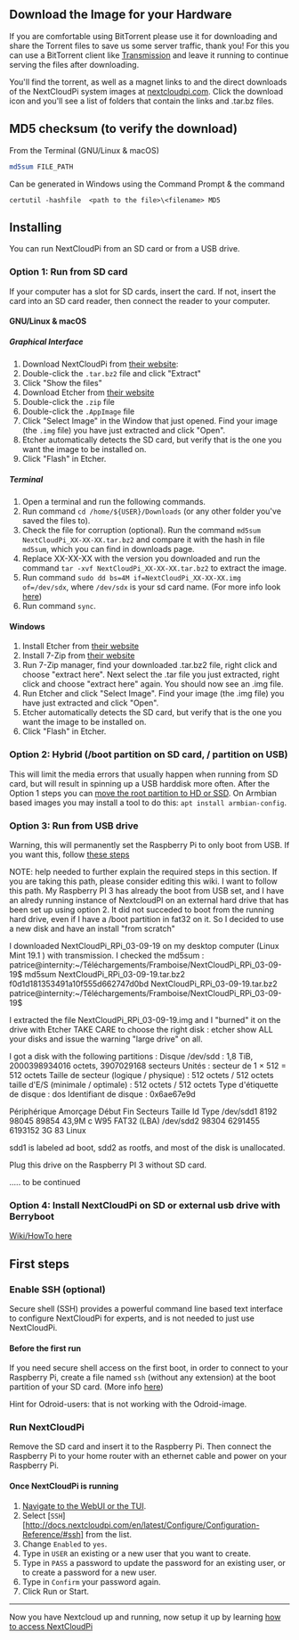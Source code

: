 [ssh]: https://github.com/nextcloud/nextcloudpi/wiki/Configuration-Reference#ssh

## Download the Image for your Hardware

If you are comfortable using BitTorrent please use it for downloading and share the Torrent files to save us some server traffic, thank you! For this you can use a BitTorrent client like [Transmission](https://transmissionbt.com/download/) and leave it running to continue serving the files after downloading.

You'll find the torrent, as well as a magnet links to and the direct downloads of the NextCloudPi system images at [nextcloudpi.com](https://ownyourbits.com/downloads/). Click the download icon and you'll see a list of folders that contain the links and .tar.bz files. 


## MD5 checksum (to verify the download)

From the Terminal (GNU/Linux & macOS)

```bash
md5sum FILE_PATH
```

Can be generated in Windows using the Command Prompt & the command

    certutil -hashfile  <path to the file>\<filename> MD5

## Installing

You can run NextCloudPi from an SD card or from a USB drive.

### Option 1: Run from SD card

If your computer has a slot for SD cards, insert the card. If not, insert the card into an SD card reader, then connect the reader to your computer.

#### GNU/Linux & macOS

##### Graphical Interface

1. Download NextCloudPi from [their website](https://ownyourbits.com/nextcloudpi/#download):
2. Double-click the `.tar.bz2` file and click "Extract"
3. Click "Show the files"
4. Download Etcher from [their website](https://etcher.io/)
5. Double-click the `.zip` file
6. Double-click the `.AppImage` file
7. Click "Select Image" in the Window that just opened. Find your image (the `.img` file) you have just extracted and click "Open".
8. Etcher automatically detects the SD card, but verify that is the one you want the image to be installed on.
9. Click "Flash" in Etcher.

##### Terminal

1. Open a terminal and run the following commands.
2. Run command `cd /home/${USER}/Downloads` (or any other folder you've saved the files to).
3. Check the file for corruption (optional). Run the command `md5sum NextCloudPi_XX-XX-XX.tar.bz2` and compare it with the hash in file `md5sum`, which you can find in downloads page.
4. Replace XX-XX-XX with the version you downloaded and run the command `tar -xvf NextCloudPi_XX-XX-XX.tar.bz2` to extract the image.
5. Run command `sudo dd bs=4M if=NextCloudPi_XX-XX-XX.img of=/dev/sdx`, where `/dev/sdx` is your sd card name. (For more info look [here](https://www.raspberrypi.org/documentation/installation/installing-images/linux.md))
6. Run command `sync`.

#### Windows
1. Install Etcher from [their website](https://etcher.io/)
2. Install 7-Zip from [their website](http://www.7-zip.org/)
3. Run 7-Zip manager, find your downloaded .tar.bz2 file, right click and choose "extract here". Next select the .tar file you just extracted, right click and choose "extract here" again. You should now see an .img file.
4. Run Etcher and click "Select Image". Find your image (the .img file) you have just extracted and click "Open".
5. Etcher automatically detects the SD card, but verify that is the one you want the image to be installed on.
6. Click "Flash" in Etcher.


### Option 2: Hybrid (/boot partition on SD card, / partition on USB)

This will limit the media errors that usually happen when running from SD card, but will result in spinning up a USB harddisk more often. After the Option 1 steps you can [move the root partition to HD or SSD](https://elinux.org/Transfer_system_disk_from_SD_card_to_hard_disk). On Armbian based images you may install a tool to do this: `apt install armbian-config`.


### Option 3: Run from USB drive

Warning, this will permanently set the Raspberry Pi to only boot from USB. If you want this, follow [these steps](https://www.raspberrypi.org/documentation/hardware/raspberrypi/bootmodes/msd.md)

NOTE: help needed to further explain the required steps in this section. If you are taking this path, please consider editing this wiki.
I want to follow this path.
My Raspberry PI 3 has already the boot from USB set, and I have an alredy running instance of NextcloudPI on an external hard drive that has been set up using option 2.
It did not succeded to boot from the running hard drive, even if I have a /boot partition in fat32 on it.
So I decided to use a new disk and have an install "from scratch"

I downloaded NextCloudPi_RPi_03-09-19 on my desktop computer (Linux Mint 19.1 ) with transmission.
I checked the md5sum :
patrice@internity:~/Téléchargements/Framboise/NextCloudPi_RPi_03-09-19$ md5sum NextCloudPi_RPi_03-09-19.tar.bz2 
f0d1d181353491a10f555d662747d0bd  NextCloudPi_RPi_03-09-19.tar.bz2
patrice@internity:~/Téléchargements/Framboise/NextCloudPi_RPi_03-09-19$

I extracted the file NextCloudPi_RPi_03-09-19.img and I "burned" it on the drive with Etcher
TAKE CARE to choose the right disk : etcher show ALL your disks and issue the warning "large drive" on all.

I got a disk with the following partitions :
Disque /dev/sdd : 1,8 TiB, 2000398934016 octets, 3907029168 secteurs
Unités : secteur de 1 × 512 = 512 octets
Taille de secteur (logique / physique) : 512 octets / 512 octets
taille d'E/S (minimale / optimale) : 512 octets / 512 octets
Type d'étiquette de disque : dos
Identifiant de disque : 0x6ae67e9d

Périphérique Amorçage Début     Fin Secteurs Taille Id Type
/dev/sdd1              8192   98045    89854  43,9M  c W95 FAT32 (LBA)
/dev/sdd2             98304 6291455  6193152     3G 83 Linux

sdd1 is labeled ad boot, sdd2 as rootfs, and most of the disk is unallocated.

Plug this drive on the Raspberry PI 3 without SD card.

..... to be continued


### Option 4: Install NextCloudPi on SD or external usb drive with Berryboot 
[Wiki/HowTo here](http://docs.nextcloudpi.com/en/latest/Getting-Started/Berryboot-install-NextCloudPi-on-an-external-drive-step-by-step/)

## First steps

### Enable SSH (optional)

Secure shell (SSH) provides a powerful command line based text interface to configure NextCloudPi for experts, and is not needed to just use NextCloudPi.

#### Before the first run

If you need secure shell access on the first boot, in order to connect to your Raspberry Pi, create a file named `ssh` (without any extension) at the boot partition of your SD card. (More info [here](https://www.raspberrypi.org/documentation/remote-access/ssh/))

Hint for Odroid-users: that is not working with the Odroid-image. 

### Run NextCloudPi
Remove the SD card and insert it to the Raspberry Pi. Then connect the Raspberry Pi to your home router with an ethernet cable and power on your Raspberry Pi.


#### Once NextCloudPi is running

1. [Navigate to the WebUI or the TUI](http://docs.nextcloudpi.com/en/latest/Configure/How-to-configure-NextCloudPi/).
2. Select [`SSH`][http://docs.nextcloudpi.com/en/latest/Configure/Configuration-Reference/#ssh] from the list.
3. Change `Enabled` to `yes`.
4. Type in `USER` an existing or a new user that you want to create.
5. Type in `PASS` a password to update the password for an existing user, or to create a password for a new user.
6. Type in `Confirm` your password again.
7. Click Run or Start.

---

Now you have Nextcloud up and running, now setup it up by learning [how to access NextCloudPi](http://docs.nextcloudpi.com/en/latest/Getting-Started/How-to-access-NextCloudPi/)
